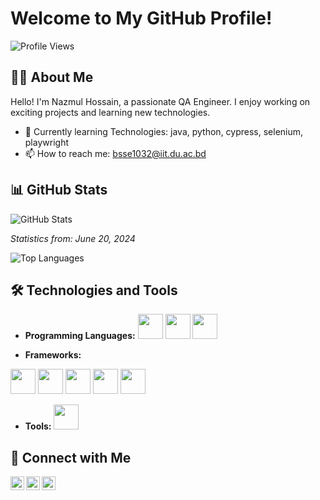 # Welcome to My GitHub Profile!

![Profile Views](https://komarev.com/ghpvc/?username=YourUsername&color=blue)

## 👨‍💻 About Me

Hello! I'm Nazmul Hossain, a passionate QA Engineer. I enjoy working on exciting projects and learning new technologies.

- 🌱 Currently learning Technologies: java, python, cypress, selenium, playwright
- 📫 How to reach me: bsse1032@iit.du.ac.bd

## 📊 GitHub Stats

![GitHub Stats](https://github-readme-stats.vercel.app/api?username=Nazmul1932&show_icons=true&theme=radical)

_Statistics from: June 20, 2024_

![Top Languages](https://github-readme-stats.vercel.app/api/top-langs/?username=Nazmul1932&layout=compact&theme=radical)

## 🛠️ Technologies and Tools

- **Programming Languages:**
  <img src="https://img.shields.io/badge/-Java-black?style=flat-square&logo=java" height="40"/>
  <img src="https://img.shields.io/badge/-Python-black?style=flat-square&logo=python" height="40"/>
   <img src="https://img.shields.io/badge/-JavaScript-black?style=flat-square&logo=javascript" height="40"/>

  
- **Frameworks:**
 <img src="https://img.shields.io/badge/-Selenium-black?style=flat-square&logo=selenium" height="40"/>
  <img src="https://img.shields.io/badge/-Angular-black?style=flat-square&logo=angular" height="40"/>
  <img src="https://img.shields.io/badge/-Cypress-black?style=flat-square&logo=cypress" height="40"/>
  <img src="https://img.shields.io/badge/-Playwright-black?style=flat-square&logo=playwright" height="40"/>
  <img src="https://img.shields.io/badge/-Appium-black?style=flat-square&logo=appium" height="40"/>

  
- **Tools:**
  <img src="https://img.shields.io/badge/-Git-black?style=flat-square&logo=git" height="40"/>

## 🔗 Connect with Me

[<img align="left" alt="LinkedIn" width="22px" src="https://cdn.jsdelivr.net/npm/simple-icons@v3/icons/linkedin.svg" />][linkedin]
[<img align="left" alt="Twitter" width="22px" src="https://cdn.jsdelivr.net/npm/simple-icons@v3/icons/twitter.svg" />][twitter]
[<img align="left" alt="GitHub" width="22px" src="https://cdn.jsdelivr.net/npm/simple-icons@v3/icons/github.svg" />][github]

[linkedin]: https://linkedin.com/in/[(https://www.linkedin.com/in/nazmul-hossain-6a00a7209/)]
[twitter]: https://twitter.com/[(https://x.com/nazmulh_32)]
[github]: https://github.com/Nazmul1932

